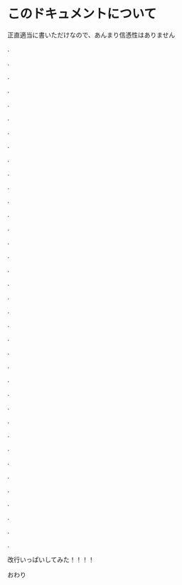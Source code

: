 # このドキュメントについて

正直適当に書いただけなので、あんまり信憑性はありません

.

.

.

.

.

.

.

.

.

.

.

.

.

.

.

.

.

.

.

.

.

.

.

.

.

.

.

.

.

.

.

.

.

.

.

.

.

改行いっぱいしてみた！！！！

おわり

